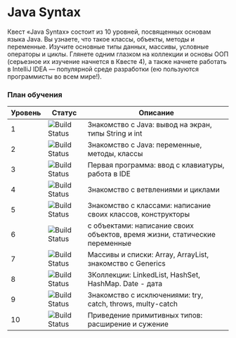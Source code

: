 
# Java Syntax

Квест «Java Syntax» состоит из 10 уровней, посвященных основам языка Java. Вы узнаете, что такое классы, объекты, методы и переменные. Изучите основные типы данных, массивы, условные операторы и циклы. Глянете одним глазком на коллекции и основы ООП (серьезное их изучение начнется в Квесте 4), а также начнете работать в IntelliJ IDEA — популярной среде разработки (ею пользуются программисты во всем мире!).


### План обучения


| Уровень | Статус | Описание|
| ------ | ------ | ------ |
| 1 |![Build Status](https://img.shields.io/static/v1?label=Выполнено&message=100%&color=<COLOR>) | Знакомство с Java: вывод на экран, типы String и int |
| 2 |![Build Status](https://img.shields.io/static/v1?label=Выполнено&message=100%&color=<COLOR>) | Знакомство с Java: переменные, методы, классы |
| 3 |![Build Status](https://img.shields.io/static/v1?label=Выполнено&message=100%&color=<COLOR>) | Первая программа: ввод с клавиатуры, работа в IDE |
| 4 |![Build Status](https://img.shields.io/static/v1?label=Выполнено&message=100%&color=<COLOR>) | Знакомство с ветвлениями и циклами |
| 5 |![Build Status](https://img.shields.io/static/v1?label=Выполнено&message=100%&color=<COLOR>) | Знакомство с классами: написание своих классов, конструкторы |
| 6 |![Build Status](https://img.shields.io/static/v1?label=Выполнено&message=100%&color=<COLOR>) |  с объектами: написание своих объектов, время жизни, статические переменные |
| 7 |![Build Status](https://img.shields.io/static/v1?label=Выполнено&message=100%&color=<COLOR>) | Массивы и списки: Array, ArrayList, знакомство с Generics |
| 8 |![Build Status](https://img.shields.io/static/v1?label=Выполнено&message=100%&color=<COLOR>) | ЗКоллекции: LinkedList, HashSet, HashMap. Date - дата |
| 9 |![Build Status](https://img.shields.io/static/v1?label=Выполнено&message=100%&color=<COLOR>) | Знакомство с исключениями: try, catch, throws, multy-catch |
| 10 |![Build Status](https://img.shields.io/static/v1?label=Выполнено&message=100%&color=<COLOR>) | Приведение примитивных типов: расширение и сужение |


